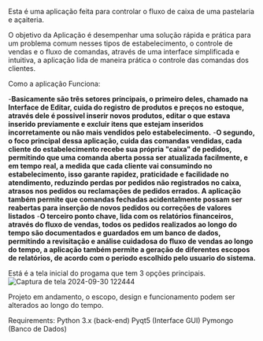 Esta é uma aplicação feita para controlar o fluxo de caixa de uma pastelaria e açaiteria.

O objetivo da Aplicação é desempenhar uma solução rápida e prática para um problema comum nesses tipos de estabelecimento, o controle de vendas e o fluxo de comandas, através de uma interface simplificada e intuitiva, a aplicação lida de maneira prática o controle das comandas dos clientes. 

Como a aplicação Funciona: 

-**Basicamente são três setores principais, o primeiro deles, chamado na Interface de Editar, cuida do registro de produtos e preços no estoque, através dele é possivel inserir novos produtos, editar o que estava inserido previamente e excluir itens que estejam inseridos incorretamente ou não mais vendidos pelo estabelecimento.** 
-**O segundo, o foco principal dessa aplicação, cuida das comandas vendidas, cada cliente do estabelecimento recebe sua própria "caixa" de pedidos, permitindo que uma comanda aberta possa ser atualizada facilmente, e em tempo real, a medida que cada cliente vai consumindo no estabelecimento, isso garante rapidez, praticidade e facilidade no atendimento, reduzindo perdas por pedidos não registrados no caixa, atrasos nos pedidos ou reclamações de pedidos errados. A aplicação também permite que comandas fechadas acidentalmente possam ser reabertas para inserção de novos pedidos ou correções de valores listados**
-**O terceiro ponto chave, lida com os relatórios financeiros, através do fluxo de vendas, todos os pedidos realizados ao longo do tempo são documentados e guardados em um banco de dados, permitindo a revisitação e análise cuidadosa do fluxo de vendas ao longo do tempo, a aplicação também permite a geração de diferentes escopos de relatórios, de acordo com o periodo escolhido pelo usuario do sistema.** 

Está é a tela inicial do progama que tem 3 opções principais.
![Captura de tela 2024-09-30 122444](https://github.com/user-attachments/assets/96a61542-d31f-40f5-bece-e71b6ff0b7cf)


Projeto em andamento, o escopo, design e funcionamento podem ser alterados ao longo do tempo. 

Requirements: 
Python 3.x (back-end)
Pyqt5 (Interface GUI)
Pymongo (Banco de Dados)




